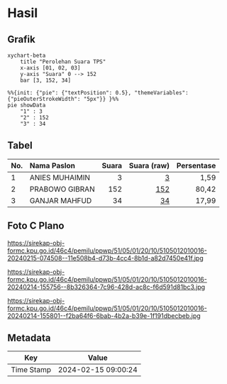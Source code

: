 # Hasil

## Grafik

```mermaid
xychart-beta
    title "Perolehan Suara TPS"
    x-axis [01, 02, 03]
    y-axis "Suara" 0 --> 152
    bar [3, 152, 34]
```

```mermaid
%%{init: {"pie": {"textPosition": 0.5}, "themeVariables": {"pieOuterStrokeWidth": "5px"}} }%%
pie showData
    "1" : 3
    "2" : 152
    "3" : 34
```

## Tabel

| No. | Nama Paslon    | Suara | Suara (raw) | Persentase |
|:--- |:-------------- | -----:| -----------:| ----------:|
| 1   | ANIES MUHAIMIN | 3     | [3][p-1]    | 1,59       |
| 2   | PRABOWO GIBRAN | 152   | [152][p-2]  | 80,42      |
| 3   | GANJAR MAHFUD  | 34    | [34][p-3]   | 17,99      |


[p-1]: https://github.com/gigit-pemilu/pemilu-2024-51-bali/blob/main/pilpres/hitung-suara/sub/51-bali/sub/05-klungkung/sub/01-nusa-penida/sub/2010-ped/sub/016-tps/sub/paslon-1.txt
[p-2]: https://github.com/gigit-pemilu/pemilu-2024-51-bali/blob/main/pilpres/hitung-suara/sub/51-bali/sub/05-klungkung/sub/01-nusa-penida/sub/2010-ped/sub/016-tps/sub/paslon-2.txt
[p-3]: https://github.com/gigit-pemilu/pemilu-2024-51-bali/blob/main/pilpres/hitung-suara/sub/51-bali/sub/05-klungkung/sub/01-nusa-penida/sub/2010-ped/sub/016-tps/sub/paslon-3.txt

## Foto C Plano

https://sirekap-obj-formc.kpu.go.id/46c4/pemilu/ppwp/51/05/01/20/10/5105012010016-20240215-074508--11e508b4-d73b-4cc4-8b1d-a82d7450e41f.jpg

https://sirekap-obj-formc.kpu.go.id/46c4/pemilu/ppwp/51/05/01/20/10/5105012010016-20240214-155756--8b326364-7c96-428d-ac8c-f6d591d81bc3.jpg

https://sirekap-obj-formc.kpu.go.id/46c4/pemilu/ppwp/51/05/01/20/10/5105012010016-20240214-155801--f2ba64f6-6bab-4b2a-b39e-1f191dbecbeb.jpg


## Metadata

| Key        | Value               |
| ---------- | ------------------- |
| Time Stamp | 2024-02-15 09:00:24 |



